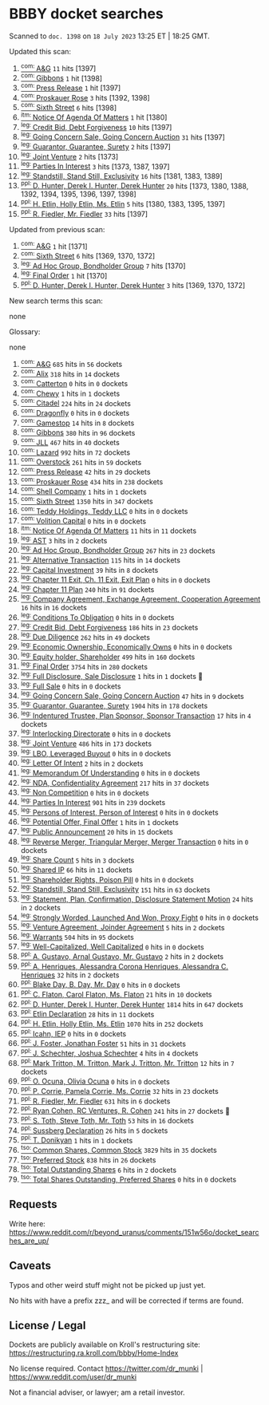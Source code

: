 # BBBY docket searches

Scanned to `doc. 1398` on `18 July 2023` 13:25 ET | 18:25 GMT.

Updated this scan:

1. [<sup>com: </sup>A&G](com_A&G.md) `11` hits [1397]
1. [<sup>com: </sup>Gibbons](com_Gibbons.md) `1` hit [1398]
1. [<sup>com: </sup>Press Release](com_Press%20Release.md) `1` hit [1397]
1. [<sup>com: </sup>Proskauer Rose](com_Proskauer%20Rose.md) `3` hits [1392, 1398]
1. [<sup>com: </sup>Sixth Street](com_Sixth%20Street.md) `6` hits [1398]
1. [<sup>itm: </sup>Notice Of Agenda Of Matters](itm_Notice%20Of%20Agenda%20Of%20Matters.md) `1` hit [1380]
1. [<sup>leg: </sup>Credit Bid, Debt Forgiveness](leg_Credit%20Bid,Debt%20Forgiveness.md) `10` hits [1397]
1. [<sup>leg: </sup>Going Concern Sale, Going Concern Auction](leg_Going%20Concern%20Sale,Going%20Concern%20Auction.md) `31` hits [1397]
1. [<sup>leg: </sup>Guarantor, Guarantee, Surety](leg_Guarantor,Guarantee,Surety.md) `2` hits [1397]
1. [<sup>leg: </sup>Joint Venture](leg_Joint%20Venture.md) `2` hits [1373]
1. [<sup>leg: </sup>Parties In Interest](leg_Parties%20In%20Interest.md) `3` hits [1373, 1387, 1397]
1. [<sup>leg: </sup>Standstill, Stand Still, Exclusivity](leg_Standstill,Stand%20Still,Exclusivity.md) `16` hits [1381, 1383, 1389]
1. [<sup>ppl: </sup>D. Hunter, Derek I. Hunter, Derek Hunter](ppl_D.%20Hunter,Derek%20I.%20Hunter,Derek%20Hunter.md) `20` hits [1373, 1380, 1388, 1392, 1394, 1395, 1396, 1397, 1398]
1. [<sup>ppl: </sup>H. Etlin, Holly Etlin, Ms. Etlin](ppl_H.%20Etlin,Holly%20Etlin,Ms.%20Etlin.md) `5` hits [1380, 1383, 1395, 1397]
1. [<sup>ppl: </sup>R. Fiedler, Mr. Fiedler](ppl_R.%20Fiedler,Mr.%20Fiedler.md) `33` hits [1397]

Updated from previous scan:

1. [<sup>com: </sup>A&G](com_A&G.md) `1` hit [1371]
1. [<sup>com: </sup>Sixth Street](com_Sixth%20Street.md) `6` hits [1369, 1370, 1372]
1. [<sup>leg: </sup>Ad Hoc Group, Bondholder Group](leg_Ad%20Hoc%20Group,Bondholder%20Group.md) `7` hits [1370]
1. [<sup>leg: </sup>Final Order](leg_Final%20Order.md) `1` hit [1370]
1. [<sup>ppl: </sup>D. Hunter, Derek I. Hunter, Derek Hunter](ppl_D.%20Hunter,Derek%20I.%20Hunter,Derek%20Hunter.md) `3` hits [1369, 1370, 1372]

New search terms this scan:

none

Glossary:

none
1. [<sup>com: </sup>A&G](com_A&G.md) `685` hits in `56` dockets
1. [<sup>com: </sup>Alix](com_Alix.md) `318` hits in `14` dockets
1. [<sup>com: </sup>Catterton](com_Catterton.md) `0` hits in `0` dockets
1. [<sup>com: </sup>Chewy](com_Chewy.md) `1` hits in `1` dockets
1. [<sup>com: </sup>Citadel](com_Citadel.md) `224` hits in `24` dockets
1. [<sup>com: </sup>Dragonfly](com_Dragonfly.md) `0` hits in `0` dockets
1. [<sup>com: </sup>Gamestop](com_Gamestop.md) `14` hits in `8` dockets
1. [<sup>com: </sup>Gibbons](com_Gibbons.md) `380` hits in `96` dockets
1. [<sup>com: </sup>JLL](com_JLL.md) `467` hits in `40` dockets
1. [<sup>com: </sup>Lazard](com_Lazard.md) `992` hits in `72` dockets
1. [<sup>com: </sup>Overstock](com_Overstock.md) `261` hits in `59` dockets
1. [<sup>com: </sup>Press Release](com_Press%20Release.md) `42` hits in `29` dockets
1. [<sup>com: </sup>Proskauer Rose](com_Proskauer%20Rose.md) `434` hits in `238` dockets
1. [<sup>com: </sup>Shell Company](com_Shell%20Company.md) `1` hits in `1` dockets
1. [<sup>com: </sup>Sixth Street](com_Sixth%20Street.md) `1350` hits in `347` dockets
1. [<sup>com: </sup>Teddy Holdings, Teddy LLC](com_Teddy%20Holdings,Teddy%20LLC.md) `0` hits in `0` dockets
1. [<sup>com: </sup>Volition Capital](com_Volition%20Capital.md) `0` hits in `0` dockets
1. [<sup>itm: </sup>Notice Of Agenda Of Matters](itm_Notice%20Of%20Agenda%20Of%20Matters.md) `11` hits in `11` dockets
1. [<sup>leg: </sup>AST](leg_AST.md) `3` hits in `2` dockets
1. [<sup>leg: </sup>Ad Hoc Group, Bondholder Group](leg_Ad%20Hoc%20Group,Bondholder%20Group.md) `267` hits in `23` dockets
1. [<sup>leg: </sup>Alternative Transaction](leg_Alternative%20Transaction.md) `115` hits in `14` dockets
1. [<sup>leg: </sup>Capital Investment](leg_Capital%20Investment.md) `39` hits in `8` dockets
1. [<sup>leg: </sup>Chapter 11 Exit, Ch. 11 Exit, Exit Plan](leg_Chapter%2011%20Exit,Ch.%2011%20Exit,Exit%20Plan.md) `0` hits in `0` dockets
1. [<sup>leg: </sup>Chapter 11 Plan](leg_Chapter%2011%20Plan.md) `240` hits in `91` dockets
1. [<sup>leg: </sup>Company Agreement, Exchange Agreement, Cooperation Agreement](leg_Company%20Agreement,Exchange%20Agreement,Cooperation%20Agreement.md) `16` hits in `16` dockets
1. [<sup>leg: </sup>Conditions To Obligation](leg_Conditions%20To%20Obligation.md) `0` hits in `0` dockets
1. [<sup>leg: </sup>Credit Bid, Debt Forgiveness](leg_Credit%20Bid,Debt%20Forgiveness.md) `186` hits in `23` dockets
1. [<sup>leg: </sup>Due Diligence](leg_Due%20Diligence.md) `262` hits in `49` dockets
1. [<sup>leg: </sup>Economic Ownership, Economically Owns](leg_Economic%20Ownership,Economically%20Owns.md) `0` hits in `0` dockets
1. [<sup>leg: </sup>Equity holder, Shareholder](leg_Equity%20holder,Shareholder.md) `499` hits in `160` dockets
1. [<sup>leg: </sup>Final Order](leg_Final%20Order.md) `3754` hits in `280` dockets
1. [<sup>leg: </sup>Full Disclosure, Sale Disclosure](leg_Full%20Disclosure,Sale%20Disclosure.md) `1` hits in `1` dockets 💜
1. [<sup>leg: </sup>Full Sale](leg_Full%20Sale.md) `0` hits in `0` dockets
1. [<sup>leg: </sup>Going Concern Sale, Going Concern Auction](leg_Going%20Concern%20Sale,Going%20Concern%20Auction.md) `47` hits in `9` dockets
1. [<sup>leg: </sup>Guarantor, Guarantee, Surety](leg_Guarantor,Guarantee,Surety.md) `1904` hits in `178` dockets
1. [<sup>leg: </sup>Indentured Trustee, Plan Sponsor, Sponsor Transaction](leg_Indentured%20Trustee,Plan%20Sponsor,Sponsor%20Transaction.md) `17` hits in `4` dockets
1. [<sup>leg: </sup>Interlocking Directorate](leg_Interlocking%20Directorate.md) `0` hits in `0` dockets
1. [<sup>leg: </sup>Joint Venture](leg_Joint%20Venture.md) `486` hits in `173` dockets
1. [<sup>leg: </sup>LBO, Leveraged Buyout](leg_LBO,Leveraged%20Buyout.md) `0` hits in `0` dockets
1. [<sup>leg: </sup>Letter Of Intent](leg_Letter%20Of%20Intent.md) `2` hits in `2` dockets
1. [<sup>leg: </sup>Memorandum Of Understanding](leg_Memorandum%20Of%20Understanding.md) `0` hits in `0` dockets
1. [<sup>leg: </sup>NDA, Confidentiality Agreement](leg_NDA,Confidentiality%20Agreement.md) `217` hits in `37` dockets
1. [<sup>leg: </sup>Non Competition](leg_Non%20Competition.md) `0` hits in `0` dockets
1. [<sup>leg: </sup>Parties In Interest](leg_Parties%20In%20Interest.md) `901` hits in `239` dockets
1. [<sup>leg: </sup>Persons of Interest, Person of Interest](leg_Persons%20of%20Interest,Person%20of%20Interest.md) `0` hits in `0` dockets
1. [<sup>leg: </sup>Potential Offer, Final Offer](leg_Potential%20Offer,Final%20Offer.md) `1` hits in `1` dockets
1. [<sup>leg: </sup>Public Announcement](leg_Public%20Announcement.md) `20` hits in `15` dockets
1. [<sup>leg: </sup>Reverse Merger, Triangular Merger, Merger Transaction](leg_Reverse%20Merger,Triangular%20Merger,Merger%20Transaction.md) `0` hits in `0` dockets
1. [<sup>leg: </sup>Share Count](leg_Share%20Count.md) `5` hits in `3` dockets
1. [<sup>leg: </sup>Shared IP](leg_Shared%20IP.md) `66` hits in `11` dockets
1. [<sup>leg: </sup>Shareholder Rights, Poison Pill](leg_Shareholder%20Rights,Poison%20Pill.md) `0` hits in `0` dockets
1. [<sup>leg: </sup>Standstill, Stand Still, Exclusivity](leg_Standstill,Stand%20Still,Exclusivity.md) `151` hits in `63` dockets
1. [<sup>leg: </sup>Statement, Plan, Confirmation, Disclosure Statement Motion](leg_Statement,Plan,Confirmation,Disclosure%20Statement%20Motion.md) `24` hits in `2` dockets
1. [<sup>leg: </sup>Strongly Worded, Launched And Won, Proxy Fight](leg_Strongly%20Worded,Launched%20And%20Won,Proxy%20Fight.md) `0` hits in `0` dockets
1. [<sup>leg: </sup>Venture Agreement, Joinder Agreement](leg_Venture%20Agreement,Joinder%20Agreement.md) `5` hits in `2` dockets
1. [<sup>leg: </sup>Warrants](leg_Warrants.md) `504` hits in `95` dockets
1. [<sup>leg: </sup>Well-Capitalized, Well Capitalized](leg_Well-Capitalized,Well%20Capitalized.md) `0` hits in `0` dockets
1. [<sup>ppl: </sup>A. Gustavo, Arnal Gustavo, Mr. Gustavo](ppl_A.%20Gustavo,Arnal%20Gustavo,Mr.%20Gustavo.md) `2` hits in `2` dockets
1. [<sup>ppl: </sup>A. Henriques, Alessandra Corona Henriques, Alessandra C. Henriques](ppl_A.%20Henriques,Alessandra%20Corona%20Henriques,Alessandra%20C.%20Henriques.md) `32` hits in `2` dockets
1. [<sup>ppl: </sup>Blake Day, B. Day, Mr. Day](ppl_Blake%20Day,B.%20Day,Mr.%20Day.md) `0` hits in `0` dockets
1. [<sup>ppl: </sup>C. Flaton, Carol Flaton, Ms. Flaton](ppl_C.%20Flaton,Carol%20Flaton,Ms.%20Flaton.md) `21` hits in `10` dockets
1. [<sup>ppl: </sup>D. Hunter, Derek I. Hunter, Derek Hunter](ppl_D.%20Hunter,Derek%20I.%20Hunter,Derek%20Hunter.md) `1814` hits in `647` dockets
1. [<sup>ppl: </sup>Etlin Declaration](ppl_Etlin%20Declaration.md) `28` hits in `11` dockets
1. [<sup>ppl: </sup>H. Etlin, Holly Etlin, Ms. Etlin](ppl_H.%20Etlin,Holly%20Etlin,Ms.%20Etlin.md) `1070` hits in `252` dockets
1. [<sup>ppl: </sup>Icahn,  IEP](ppl_Icahn,%20IEP.md) `0` hits in `0` dockets
1. [<sup>ppl: </sup>J. Foster, Jonathan Foster](ppl_J.%20Foster,Jonathan%20Foster.md) `51` hits in `31` dockets
1. [<sup>ppl: </sup>J. Schechter, Joshua Schechter](ppl_J.%20Schechter,Joshua%20Schechter.md) `4` hits in `4` dockets
1. [<sup>ppl: </sup>Mark Tritton, M. Tritton, Mark J. Tritton, Mr. Tritton](ppl_Mark%20Tritton,M.%20Tritton,Mark%20J.%20Tritton,Mr.%20Tritton.md) `12` hits in `7` dockets
1. [<sup>ppl: </sup>O. Ocuna, Olivia Ocuna](ppl_O.%20Ocuna,Olivia%20Ocuna.md) `0` hits in `0` dockets
1. [<sup>ppl: </sup>P. Corrie, Pamela Corrie, Ms. Corrie](ppl_P.%20Corrie,Pamela%20Corrie,Ms.%20Corrie.md) `32` hits in `23` dockets
1. [<sup>ppl: </sup>R. Fiedler, Mr. Fiedler](ppl_R.%20Fiedler,Mr.%20Fiedler.md) `631` hits in `6` dockets
1. [<sup>ppl: </sup>Ryan Cohen, RC Ventures, R. Cohen](ppl_Ryan%20Cohen,RC%20Ventures,R.%20Cohen.md) `241` hits in `27` dockets 🥵
1. [<sup>ppl: </sup>S. Toth, Steve Toth, Mr. Toth](ppl_S.%20Toth,Steve%20Toth,Mr.%20Toth.md) `53` hits in `16` dockets
1. [<sup>ppl: </sup>Sussberg Declaration](ppl_Sussberg%20Declaration.md) `26` hits in `5` dockets
1. [<sup>ppl: </sup>T. Donikyan](ppl_T.%20Donikyan.md) `1` hits in `1` dockets
1. [<sup>tso: </sup>Common Shares, Common Stock](tso_Common%20Shares,Common%20Stock.md) `3829` hits in `35` dockets
1. [<sup>tso: </sup>Preferred Stock](tso_Preferred%20Stock.md) `838` hits in `26` dockets
1. [<sup>tso: </sup>Total Outstanding Shares](tso_Total%20Outstanding%20Shares.md) `6` hits in `2` dockets
1. [<sup>tso: </sup>Total Shares Outstanding, Preferred Shares](tso_Total%20Shares%20Outstanding,Preferred%20Shares.md) `0` hits in `0` dockets

## Requests

Write here:
<https://www.reddit.com/r/beyond_uranus/comments/151w56o/docket_searches_are_up/>

## Caveats

Typos and other weird stuff might not be picked up just yet.

No hits with have a prefix zzz_ and will be corrected if terms are found.

## License / Legal

Dockets are publicly available on Kroll's restructuring site:
<https://restructuring.ra.kroll.com/bbby/Home-Index>

No license required. Contact <https://twitter.com/dr_munki> | <https://www.reddit.com/user/dr_munki>

Not a financial adviser, or lawyer; am a retail investor.
